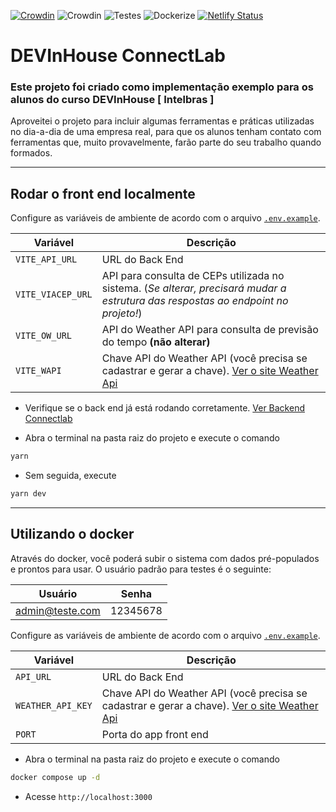 [![Crowdin](https://badges.crowdin.net/devinhouse-connectlab/localized.svg)](https://crowdin.com) ![Crowdin](https://github.com/mikansc/connectlab/actions/workflows/crowdin_action.yml/badge.svg?branch=main)  ![Testes](https://github.com/mikansc/connectlab/actions/workflows/connectlab_build.yml/badge.svg?branch=main) ![Dockerize](https://github.com/mikansc/connectlab/actions/workflows/docker.yml/badge.svg?branch=main) [![Netlify Status](https://api.netlify.com/api/v1/badges/a7e33b6e-2db0-47a2-a7ce-62ddce4f2733/deploy-status)](https://app.netlify.com/sites/mikalab/deploys)

# DEVInHouse ConnectLab

### Este projeto foi criado como implementação exemplo para os alunos do curso DEVInHouse [ Intelbras ]

Aproveitei o projeto para incluir algumas ferramentas e práticas utilizadas no dia-a-dia de uma empresa real, para que os alunos tenham contato com ferramentas que, muito provavelmente, farão parte do seu trabalho quando formados.

---

## Rodar o front end localmente

Configure as variáveis de ambiente de acordo com o arquivo [`.env.example`](.env.example).

| Variável          | Descrição                                                                                                                         |
| ----------------- | --------------------------------------------------------------------------------------------------------------------------------- |
| `VITE_API_URL`    | URL do Back End                                                                                                                   |
| `VITE_VIACEP_URL` | API para consulta de CEPs utilizada no sistema. (_Se alterar, precisará mudar a estrutura das respostas ao endpoint no projeto!_) |
| `VITE_OW_URL`     | API do Weather API para consulta de previsão do tempo **(não alterar)**                                                           |
| `VITE_WAPI`       | Chave API do Weather API (você precisa se cadastrar e gerar a chave). [Ver o site Weather Api](https://openweathermap.org/api)    |

- Verifique se o back end já está rodando corretamente. [Ver Backend Connectlab](https://github.com/DEVin-Intelbras/connect-lab-server-node)

- Abra o terminal na pasta raiz do projeto e execute o comando

```bash
yarn
```

- Sem seguida, execute

```bash
yarn dev
```

---

## Utilizando o docker

Através do docker, você poderá subir o sistema com dados pré-populados e prontos para usar. O usuário padrão para testes é o seguinte:

| Usuário         | Senha    |
| --------------- | -------- |
| admin@teste.com | 12345678 |

Configure as variáveis de ambiente de acordo com o arquivo [`.env.example`](.env.example).

| Variável          | Descrição                                                                                                                      |
| ----------------- | ------------------------------------------------------------------------------------------------------------------------------ |
| `API_URL`         | URL do Back End                                                                                                                |
| `WEATHER_API_KEY` | Chave API do Weather API (você precisa se cadastrar e gerar a chave). [Ver o site Weather Api](https://openweathermap.org/api) |
| `PORT`            | Porta do app front end                                                                                                         |

- Abra o terminal na pasta raiz do projeto e execute o comando

```bash
docker compose up -d
```

- Acesse `http://localhost:3000`
